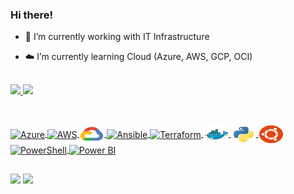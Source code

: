 ### Hi there!

- 🔭 I’m currently working with IT Infrastructure
- ☁️ I’m currently learning Cloud (Azure, AWS, GCP, OCI)

  ##

 <div>
  <a href="https://github.com/Alan-ocs">
  <img height="160em" src="https://github-readme-stats.vercel.app/api?username=alan-ocs&show_icons=true&theme=dark&include_all_commits=true&count_private=true"/>
  <img height="160em" src="https://github-readme-stats.vercel.app/api/top-langs/?username=alan-ocs&layout=compact&langs_count=7&theme=dark"/>
</div>
  
  ##
  
  <div style="display: inline_block"><br>
  <img align="center" alt="Azure" height="30" width="40" src="https://www.vectorlogo.zone/logos/microsoft_azure/microsoft_azure-icon.svg">
  <img align="center" alt="AWS" height="30" width="40" src="https://www.vectorlogo.zone/logos/amazon_aws/amazon_aws-ar21.svg">
  <img align="center" alt="GCP" height="30" width="40" src="https://raw.githubusercontent.com/devicons/devicon/master/icons/googlecloud/googlecloud-original.svg">
  <img align="center" alt="Ansible" height="30" width="40" src="https://www.vectorlogo.zone/logos/ansible/ansible-icon.svg">
  <img align="center" alt="Terraform" height="30" width="40" src="https://github.com/benc-uk/icon-collection/blob/master/logos/terraform.svg">
  <img align="center" alt="Docker" height="30" width="40" src="https://raw.githubusercontent.com/devicons/devicon/master/icons/docker/docker-original.svg">
  <img align="center" alt="Python" height="30" width="40" src="https://raw.githubusercontent.com/devicons/devicon/master/icons/python/python-original.svg">
  <img align="center" alt="Ubuntu" height="30" width="40" src="https://raw.githubusercontent.com/devicons/devicon/master/icons/ubuntu/ubuntu-plain.svg">
  <img align="center" alt="PowerShell" height="30" width="40" src="https://raw.githubusercontent.com/PowerShell/PowerShell/master/assets/ps_black_64.svg">
  <img align="center" alt="Power BI" height="30" width="40" src="https://www.vectorlogo.zone/logos/microsoft_powerbi/microsoft_powerbi-icon.svg">
</div>
  
  ##
  
  <div> 
  <a href = "mailto:alan.ocs@gmail.com"><img src="https://img.shields.io/badge/-Gmail-%23333?style=for-the-badge&logo=gmail&logoColor=white" target="_blank"></a>
  <a href="https://www.linkedin.com/in/alanocs/?locale=en_US" target="_blank"><img src="https://img.shields.io/badge/-LinkedIn-%230077B5?style=for-the-badge&logo=linkedin&logoColor=white" target="_blank"></a> 

